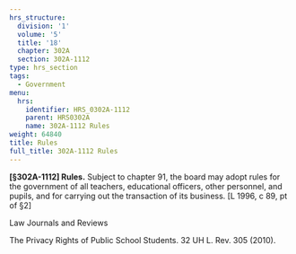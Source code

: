 ```yaml
---
hrs_structure:
  division: '1'
  volume: '5'
  title: '18'
  chapter: 302A
  section: 302A-1112
type: hrs_section
tags:
  - Government
menu:
  hrs:
    identifier: HRS_0302A-1112
    parent: HRS0302A
    name: 302A-1112 Rules
weight: 64840
title: Rules
full_title: 302A-1112 Rules
---
```

**[§302A-1112] Rules.** Subject to chapter 91, the board may adopt rules for the government of all teachers, educational officers, other personnel, and pupils, and for carrying out the transaction of its business. [L 1996, c 89, pt of §2]

Law Journals and Reviews

The Privacy Rights of Public School Students. 32 UH L. Rev. 305 (2010).
